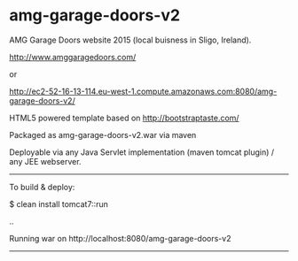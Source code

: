 # amg-garage-doors-v2

AMG Garage Doors website 2015 (local buisness in Sligo, Ireland).

http://www.amggaragedoors.com/ 

or 

http://ec2-52-16-13-114.eu-west-1.compute.amazonaws.com:8080/amg-garage-doors-v2/

HTML5 powered template based on http://bootstraptaste.com/

Packaged as amg-garage-doors-v2.war via maven 

Deployable via any Java Servlet implementation (maven tomcat plugin) / any JEE webserver.

-----------------------

To build & deploy:

$ clean install tomcat7::run

..

Running war on http://localhost:8080/amg-garage-doors-v2

-----------------------
